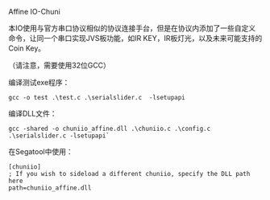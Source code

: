 Affine IO-Chuni

本IO使用与官方串口协议相似的协议连接手台，但是在协议内添加了一些自定义命令，让同一个串口实现JVS板功能，如IR KEY，IR板灯光，以及未来可能支持的Coin Key。

（请注意，需要使用32位GCC）

编译测试exe程序：

```
gcc -o test .\test.c .\serialslider.c  -lsetupapi
```

编译DLL文件：

```
gcc -shared -o chuniio_affine.dll .\chuniio.c .\config.c .\serialslider.c -lsetupapi`
```

在Segatool中使用：

```
[chuniio]
; If you wish to sideload a different chuniio, specify the DLL path here
path=chuniio_affine.dll
```

